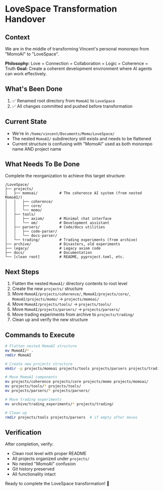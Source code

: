 # LoveSpace Transformation Handover

## Context
We are in the middle of transforming Vincent's personal monorepo from "MomoAI" to "LoveSpace".

**Philosophy:** Love = Connection = Collaboration = Logic = Coherence = Truth
**Goal:** Create a coherent development environment where AI agents can work effectively.

## What's Been Done
1. ✅ Renamed root directory from `MomoAI` to `LoveSpace`
2. ✅ All changes committed and pushed before transformation

## Current State
- We're in `/home/vincent/Documents/Momo/LoveSpace/`
- The nested `MomoAI/` subdirectory still exists and needs to be flattened
- Current structure is confusing with "MomoAI" used as both monorepo name AND project name

## What Needs To Be Done
Complete the reorganization to achieve this target structure:

```
/LoveSpace/
├── projects/
│   ├── momoai/          # The coherence AI system (from nested MomoAI/)
│   │   ├── coherence/
│   │   ├── core/
│   │   └── momo/
│   ├── tools/
│   │   ├── axiom/       # Minimal chat interface  
│   │   └── om/          # Development assistant
│   ├── parsers/         # Code/docs utilities
│   │   ├── code-parser/
│   │   └── docs-parser/
│   └── trading/         # Trading experiments (from archive)
├── archive/             # Disasters, old experiments
├── legacy/              # Legacy axiom code
├── docs/                # Documentation
└── [clean root]         # README, pyproject.toml, etc.
```

## Next Steps
1. Flatten the nested `MomoAI/` directory contents to root level
2. Create the new `projects/` structure
3. Move `MomoAI/projects/coherence/`, `MomoAI/projects/core/`, `MomoAI/projects/momo/` → `projects/momoai/`
4. Move `MomoAI/projects/tools/` → `projects/tools/`
5. Move `MomoAI/projects/parsers/` → `projects/parsers/`
6. Move trading experiments from archive to `projects/trading/`
7. Clean up and verify the new structure

## Commands to Execute
```bash
# Flatten nested MomoAI structure
mv MomoAI/* .
rmdir MomoAI

# Create new projects structure
mkdir -p projects/momoai projects/tools projects/parsers projects/trading

# Move MomoAI components
mv projects/coherence projects/core projects/momo projects/momoai/
mv projects/tools/* projects/tools/
mv projects/parsers/* projects/parsers/

# Move trading experiments
mv archive/trading_experiments/* projects/trading/

# Clean up
rmdir projects/tools projects/parsers  # if empty after moves
```

## Verification
After completion, verify:
- Clean root level with proper README
- All projects organized under `projects/`
- No nested "MomoAI" confusion
- Git history preserved
- All functionality intact

Ready to complete the LoveSpace transformation! 🚀